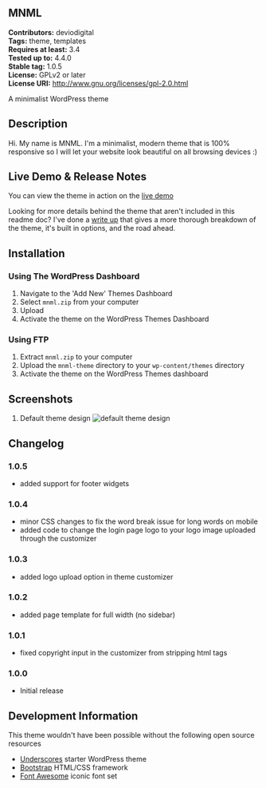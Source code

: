 MNML
---
**Contributors:** deviodigital  
**Tags:** theme, templates  
**Requires at least:** 3.4  
**Tested up to:** 4.4.0  
**Stable tag:** 1.0.5  
**License:** GPLv2 or later  
**License URI:** http://www.gnu.org/licenses/gpl-2.0.html

A minimalist WordPress theme

## Description

Hi. My name is MNML. I'm a minimalist, modern theme that is 100% responsive so I will let your website look beautiful on all browsing devices :)

## Live Demo &amp; Release Notes

You can view the theme in action on the [live demo](http://www.deviodigital.com/demo/mnml/)

Looking for more details behind the theme that aren't included in this readme doc? I've done a [write up](http://www.robertdevore.com/mnml-free-minimalist-wordpress-theme) that gives a more thorough breakdown of the theme, it's built in options, and the road ahead.

## Installation

### Using The WordPress Dashboard

1. Navigate to the 'Add New' Themes Dashboard
1. Select `mnml.zip` from your computer
1. Upload
1. Activate the theme on the WordPress Themes Dashboard

### Using FTP

1. Extract `mnml.zip` to your computer
1. Upload the `mnml-theme` directory to your `wp-content/themes` directory
1. Activate the theme on the WordPress Themes dashboard

## Screenshots

1. Default theme design
![default theme design](http://www.robertdevore.com/wp-content/uploads/2015/09/mnml-screenshot.jpg)

## Changelog

### 1.0.5
* added support for footer widgets

### 1.0.4
* minor CSS changes to fix the word break issue for long words on mobile
* added code to change the login page logo to your logo image uploaded through the customizer

### 1.0.3
* added logo upload option in theme customizer

### 1.0.2
* added page template for full width (no sidebar)

### 1.0.1
* fixed copyright input in the customizer from stripping html tags

### 1.0.0
* Initial release

## Development Information

This theme wouldn't have been possible without the following open source resources

* [Underscores](http://underscores.me/) starter WordPress theme
* [Bootstrap](http://www.getbootstrap.com) HTML/CSS framework
* [Font Awesome](http://www.fontawesome.io/) iconic font set
